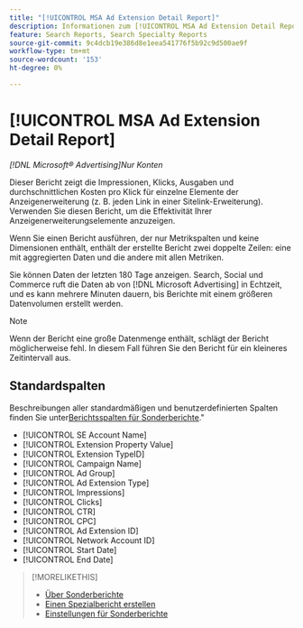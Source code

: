 ```yaml
---
title: "[!UICONTROL MSA Ad Extension Detail Report]"
description: Informationen zum [!UICONTROL MSA Ad Extension Detail Report].
feature: Search Reports, Search Specialty Reports
source-git-commit: 9c4dcb19e386d8e1eea541776f5b92c9d500ae9f
workflow-type: tm+mt
source-wordcount: '153'
ht-degree: 0%

---
```


# [!UICONTROL MSA Ad Extension Detail Report]

*[!DNL Microsoft® Advertising]Nur Konten*

Dieser Bericht zeigt die Impressionen, Klicks, Ausgaben und durchschnittlichen Kosten pro Klick für einzelne Elemente der Anzeigenerweiterung (z. B. jeden Link in einer Sitelink-Erweiterung). Verwenden Sie diesen Bericht, um die Effektivität Ihrer Anzeigenerweiterungselemente anzuzeigen.

Wenn Sie einen Bericht ausführen, der nur Metrikspalten und keine Dimensionen enthält, enthält der erstellte Bericht zwei doppelte Zeilen: eine mit aggregierten Daten und die andere mit allen Metriken.<!-- all metrics? -->

Sie können Daten der letzten 180 Tage anzeigen. Search, Social und Commerce ruft die Daten ab von [!DNL Microsoft Advertising] in Echtzeit, und es kann mehrere Minuten dauern, bis Berichte mit einem größeren Datenvolumen erstellt werden.

>[!NOTE]
>
>Wenn der Bericht eine große Datenmenge enthält, schlägt der Bericht möglicherweise fehl. In diesem Fall führen Sie den Bericht für ein kleineres Zeitintervall aus.

## Standardspalten

Beschreibungen aller standardmäßigen und benutzerdefinierten Spalten finden Sie unter[Berichtsspalten für Sonderberichte](specialty-report-columns.md).&quot;

* [!UICONTROL SE Account Name]
* [!UICONTROL Extension Property Value]
* [!UICONTROL Extension TypeID]
* [!UICONTROL Campaign Name]
* [!UICONTROL Ad Group]
* [!UICONTROL Ad Extension Type]
* [!UICONTROL Impressions]
* [!UICONTROL Clicks]
* [!UICONTROL CTR]
* [!UICONTROL CPC]
* [!UICONTROL Ad Extension ID]
* [!UICONTROL Network Account ID]
* [!UICONTROL Start Date]
* [!UICONTROL End Date]

>[!MORELIKETHIS]
>
>* [Über Sonderberichte](specialty-report-about.md)
>* [Einen Spezialbericht erstellen](specialty-report-generate.md)
>* [Einstellungen für Sonderberichte](specialty-report-settings.md)
